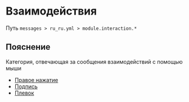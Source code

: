 # Взаимодействия
Путь `messages > ru_ru.yml > module.interaction.*`

## Пояснение
Категория, отвечающая за сообщения взаимодействий с помощью мыши
- [Правое нажатие](/ru/messages/ru_ru/module/interaction/right-click/)
- [Подпись](/ru/messages/ru_ru/module/interaction/sign/)
- [Плевок](/ru/messages/ru_ru/module/interaction/spit/)